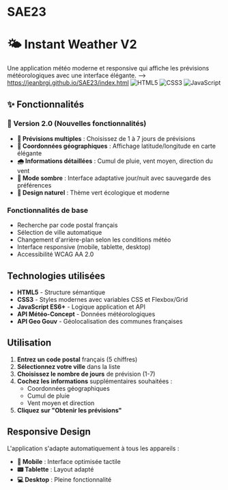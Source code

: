 # SAE23
# 🌤️ Instant Weather V2

Une application météo moderne et responsive qui affiche les prévisions météorologiques avec une interface élégante.
--> https://jeanbrgi.github.io/SAE23/index.html
![HTML5](https://img.shields.io/badge/HTML5-E34F26?logo=html5&logoColor=white)
![CSS3](https://img.shields.io/badge/CSS3-1572B6?logo=css3&logoColor=white)
![JavaScript](https://img.shields.io/badge/JavaScript-F7DF1E?logo=javascript&logoColor=black)

## ✨ Fonctionnalités

### 🎯 Version 2.0 (Nouvelles fonctionnalités)
- **📅 Prévisions multiples** : Choisissez de 1 à 7 jours de prévisions
- **📍 Coordonnées géographiques** : Affichage latitude/longitude en carte élégante
- **🌧️ Informations détaillées** : Cumul de pluie, vent moyen, direction du vent
- **🌙 Mode sombre** : Interface adaptative jour/nuit avec sauvegarde des préférences
- **🎨 Design naturel** : Thème vert écologique et moderne

### Fonctionnalités de base
- Recherche par code postal français
- Sélection de ville automatique
- Changement d'arrière-plan selon les conditions météo
- Interface responsive (mobile, tablette, desktop)
- Accessibilité WCAG AA 2.0

## Technologies utilisées

- **HTML5** - Structure sémantique
- **CSS3** - Styles modernes avec variables CSS et Flexbox/Grid
- **JavaScript ES6+** - Logique application et API
- **API Météo-Concept** - Données météorologiques
- **API Geo Gouv** - Géolocalisation des communes françaises

## Utilisation

1. **Entrez un code postal** français (5 chiffres)
2. **Sélectionnez votre ville** dans la liste
3. **Choisissez le nombre de jours** de prévision (1-7)
4. **Cochez les informations** supplémentaires souhaitées :
   - Coordonnées géographiques
   - Cumul de pluie
   - Vent moyen et direction
5. **Cliquez sur "Obtenir les prévisions"**

## Responsive Design

L'application s'adapte automatiquement à tous les appareils :
- **📱 Mobile** : Interface optimisée tactile
- **📟 Tablette** : Layout adapté
- **💻 Desktop** : Pleine fonctionnalité

